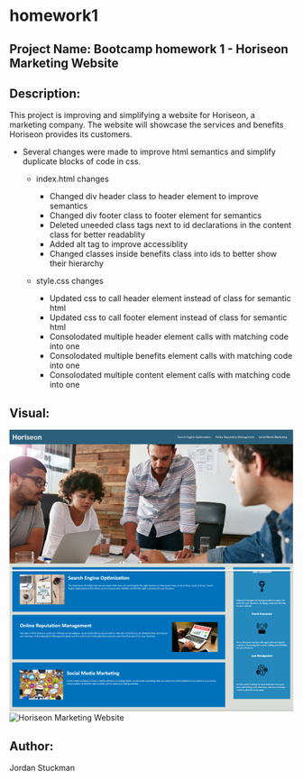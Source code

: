 # homework1

## Project Name: Bootcamp homework 1 - Horiseon Marketing Website

## Description:
This project is improving and simplifying a website for Horiseon, a marketing company. The website will showcase the services and benefits Horiseon provides its customers. 

* Several changes were made to improve html semantics and simplify duplicate blocks of code in css. 
  
  * index.html changes
    * Changed div header class to header element to improve semantics
    * Changed div footer class to footer element for semantics
    * Deleted uneeded class tags next to id declarations in the content class for better readablity
    * Added alt tag to improve accessiblity
    * Changed classes inside benefits class into ids to better show their hierarchy
    
  * style.css changes
    * Updated css to call header element instead of class for semantic html
    * Updated css to call footer element instead of class for semantic html
    * Consolodated multiple header element calls with matching code into one
    * Consolodated multiple benefits element calls with matching code into one
    * Consolodated multiple content element calls with matching code into one
    



## Visual:
![Website Screenshot 1 - top](./screenshots/websiteScreenshot1.png)
![Website Screenshot 1 - bottom](./screenshots/websiteScreenshot2.png)
![Horiseon Marketing Website](https://jordanks93.github.io/homework1/)


## Author: 
Jordan Stuckman